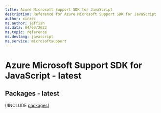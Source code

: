 ```yaml
---
title: Azure Microsoft Support SDK for JavaScript
description: Reference for Azure Microsoft Support SDK for JavaScript
author: xirzec
ms.author: jeffish
ms.data: 04/03/2023
ms.topic: reference
ms.devlang: javascript
ms.service: microsoftsupport
---
```

# Azure Microsoft Support SDK for JavaScript - latest
## Packages - latest
[!INCLUDE [packages](microsoft-support-index.md)]
